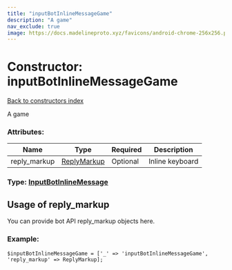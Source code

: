 ```yaml
---
title: "inputBotInlineMessageGame"
description: "A game"
nav_exclude: true
image: https://docs.madelineproto.xyz/favicons/android-chrome-256x256.png
---
```

# Constructor: inputBotInlineMessageGame  
[Back to constructors index](/API_docs/constructors/index.html)



A game

### Attributes:

| Name     |    Type       | Required | Description |
|----------|---------------|----------|-------------|
|reply\_markup|[ReplyMarkup](/API_docs/types/ReplyMarkup.html) | Optional|Inline keyboard|



### Type: [InputBotInlineMessage](/API_docs/types/InputBotInlineMessage.html)



## Usage of reply_markup

You can provide bot API reply_markup objects here.  


### Example:

```
$inputBotInlineMessageGame = ['_' => 'inputBotInlineMessageGame', 'reply_markup' => ReplyMarkup];
```  
